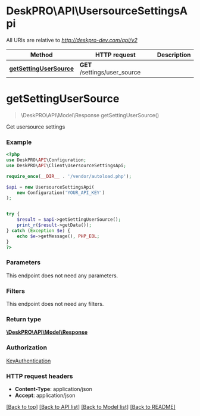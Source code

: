 # DeskPRO\API\UsersourceSettingsApi

All URIs are relative to *http://deskpro-dev.com/api/v2*

Method | HTTP request | Description
------------- | ------------- | -------------
[**getSettingUserSource**](UsersourceSettingsApi.md#getSettingUserSource) | **GET** /settings/user_source | 


# **getSettingUserSource**
> \DeskPRO\API\Model\Response getSettingUserSource()



Get usersource settings

### Example
```php
<?php
use DeskPRO\API\Configuration;
use DeskPRO\API\Client\UsersourceSettingsApi;

require_once(__DIR__ . '/vendor/autoload.php');

$api = new UsersourceSettingsApi(
    new Configuration('YOUR_API_KEY')
);


try {
    $result = $api->getSettingUserSource();
    print_r($result->getData());
} catch (Exception $e) {
    echo $e->getMessage(), PHP_EOL;
}
?>
```

### Parameters
This endpoint does not need any parameters.


### Filters
This endpoint does not need any filters.


### Return type

[**\DeskPRO\API\Model\Response**](../Model/Response.md)

### Authorization

[KeyAuthentication](../../README.md#KeyAuthentication)

### HTTP request headers

 - **Content-Type**: application/json
 - **Accept**: application/json

[[Back to top]](#) [[Back to API list]](../../README.md#documentation-for-api-endpoints) [[Back to Model list]](../../README.md#documentation-for-models) [[Back to README]](../../README.md)

